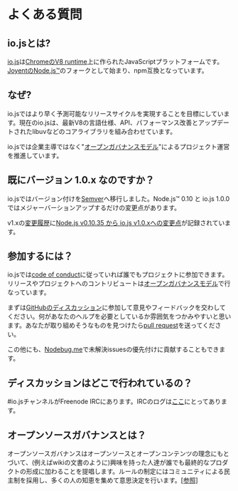 <!-- 
# FAQ 
-->

# よくある質問

<!-- 
## What is io.js? 
-->

## io.jsとは?

<!-- 
[io.js](https://github.com/nodejs/io.js) is a JavaScript platform built on [Chrome's V8 runtime](http://code.google.com/p/v8/). This project began as a fork of [Joyent's Node.js™](https://nodejs.org/) and is compatible with the [npm](https://www.npmjs.com/) ecosystem. 
-->

[io.js](https://github.com/nodejs/io.js)は[ChromeのV8 runtime](http://code.google.com/p/v8/)上に作られたJavaScriptプラットフォームです。[JoyentのNode.js™](https://nodejs.org/)のフォークとして始まり、npm互換となっています。

<!-- 
## Why? 
-->

## なぜ?

<!-- 
io.js aims to provide faster and predictable release cycles. It currently merges in the latest language, API and performance improvements to V8 while also updating libuv and other base libraries. 
-->

io.jsではより早く予測可能なリリースサイクルを実現することを目標にしています。現在のio.jsは、最新V8の言語仕様、API、パフォーマンス改善とアップデートされたlibuvなどのコアライブラリを組み合わせています。

<!-- 
This project aims to continue development of io.js under an "[open governance model](https://github.com/nodejs/io.js/blob/v1.x/GOVERNANCE.md#readme)" as opposed to corporate stewardship. 
-->

io.jsでは企業主導ではなく"[オープンガバナンスモデル](https://github.com/nodejs/io.js/blob/v1.x/GOVERNANCE.md#readme)"によるプロジェクト運営を推進しています。

<!-- 
## Version 1.0.x? 
-->

## 既にバージョン 1.0.x なのですか？

<!-- 
io.js has moved to [Semver](http://semver.org/) and the changes between Node.js™ 0.10 and io.js 1.0.0 were significant enough to warrant a major version increment. 
-->

io.jsではバージョン付けを[Semver](http://semver.org/)へ移行しました。Node.js™ 0.10 と io.js 1.0.0 ではメジャーバーションアップするだけの変更点があります。

<!-- 
Our [CHANGELOG](https://github.com/nodejs/io.js/blob/v1.x/CHANGELOG.md) for v1.x provides a [summary of changes from Node.js v0.10.35 to io.js v1.0.x](https://github.com/nodejs/io.js/blob/v1.x/CHANGELOG.md#summary-of-changes-from-nodejs-v01035-to-iojs-v100). 
-->

v1.xの[変更履歴](https://github.com/nodejs/io.js/blob/v1.x/CHANGELOG.md)に[Node.js v0.10.35 から io.js v1.0.xへの変更点](https://github.com/nodejs/io.js/blob/v1.x/CHANGELOG.md#summary-of-changes-from-nodejs-v01035-to-iojs-v100)が記録されています。

<!-- 
## How can I contribute? 
-->

## 参加するには？

<!-- 
Everyone can help. io.js adheres to a [code of conduct](https://github.com/nodejs/io.js/blob/v1.x/CONTRIBUTING.md#code-of-conduct), and contributions, releases, and contributorship are under an [open governance](https://github.com/nodejs/io.js/blob/v1.x/GOVERNANCE.md#readme) model. 
-->

io.jsでは[code of conduct](https://github.com/nodejs/io.js/blob/v1.x/CONTRIBUTING.md#code-of-conduct)に従っていれば誰でもプロジェクトに参加できます。リリースやプロジェクトへのコントリビュートは[オープンガバナンスモデル](https://github.com/nodejs/io.js/blob/v1.x/GOVERNANCE.md#readme)で行なっています。

<!-- 
To get started, there are open [ discussions on GitHub](https://github.com/nodejs/io.js/issues), and we'd love to hear your feedback.
Becoming involved in discussions is a good way to get a feel of where you can help out further. If there is
something there you feel you can tackle, please [make a pull request](https://github.com/nodejs/io.js/blob/v1.x/CONTRIBUTING.md#code-contributions). 
-->

まずは[GitHubのディスカッション](https://github.com/nodejs/io.js/issues)に参加して意見やフィードバックを交わしてください。何があなたのヘルプを必要としているか雰囲気をつかみやすいと思います。あなたが取り組めそうなものを見つけたら[pull request](https://github.com/nodejs/io.js/blob/v1.x/CONTRIBUTING.md#code-contributions)を送ってください。

<!-- 
In addition, using [Nodebug.me](http://nodebug.me/) is a good way to help Triage the issues in the backlog. 
-->

この他にも、[Nodebug.me](http://nodebug.me/)で未解決issuesの優先付けに貢献することもできます。

<!-- 
## Where do discussions take place? 
-->

## ディスカッションはどこで行われているの？

<!-- 
There is an #io.js channel on Freenode IRC. We keep logs of the channel [here](http://logs.libuv.org/io.js/latest). 
-->

\#io.jsチャンネルがFreenode IRCにあります。IRCのログは[ここ](http://logs.libuv.org/io.js/latest)にとってあります。

<!-- 
## What is open source governance? 
-->

## オープンソースガバナンスとは？

<!-- 
Open source governance advocates the application of the philosophies of the open source and open content movements in order to enable any interested party to add to the creation of the end product, as with a wiki document. Legislation is democratically opened to the general citizenry, employing their collective wisdom to benefit the decision-making process and improve democracy. [[source]](https://en.wikipedia.org/wiki/Open-source_governance) 
-->

オープンソースガバナンスはオープンソースとオープンコンテンツの理念にもとづいて、(例えばwikiの文書のように)興味を持った人達が誰でも最終的なプロダクトの形成に加わることを提唱します。ルールの制定にはコミュニティによる民主制を採用し、多くの人の知恵を集めて意思決定を行います。[[参照]](https://en.wikipedia.org/wiki/Open-source_governance)

